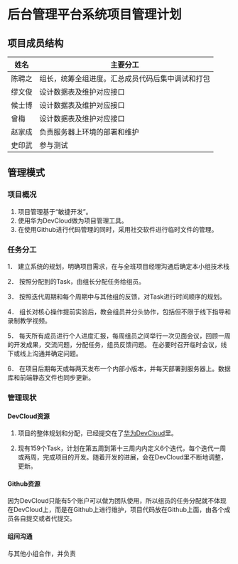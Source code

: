 # 后台管理平台系统项目管理计划

 

## 项目成员结构

| **姓名** | **主要分工**                                      |
| -------- | ------------------------------------------------ |
| 陈聘之   | 组长，统筹全组进度。汇总成员代码后集中调试和打包 |
| 缪文俊   | 设计数据表及维护对应接口                         |
| 候士博   | 设计数据表及维护对应接口                         |
| 曾梅     | 设计数据表及维护对应接口                         |
| 赵家成   | 负责服务器上环境的部署和维护                     |
| 史印武   | 参与测试                                         |

 

## 管理模式

### 项目概况

1. 项目管理基于“敏捷开发”。
2. 使用华为DevCloud做为项目管理工具。
3. 在使用Github进行代码管理的同时，采用社交软件进行临时文件的管理。

### 任务分工

1． 建立系统的规划，明确项目需求，在与全班项目经理沟通后确定本小组技术栈

2． 按照分配到的Task，由组长分配任务给组员。

3． 按照迭代周期和每个周期中与其他组的反馈，对Task进行时间顺序的规划。

4． 组长对核心操作提前实验后，教会组员并分头协作，包括但不限于线下指导和录制教学视频。

5． 每天所有成员进行个人进度汇报，每周组员之间举行一次见面会议，回顾一周的开发成果，交流问题，分配任务，组员反馈问题。 在必要时召开临时会议，线下或线上沟通并确定问题。

6． 在项目后期每天或每两天发布一个内部小版本，并每天部署到服务器上。数据库和前端静态文件也同步更新。


### 管理现状

#### DevCloud资源

1. 项目的整体规划和分配，已经提交在了[华为DevCloud](https://devcloud.cn-north-4.huaweicloud.com/scrum/cf91aa771bc1407897c36f67de5b7f25/workitem)里。

2. 现有159个Task，计划在第五周到第十三周内内定义6个迭代，每个迭代一周或两周，完成项目的开发。随着开发的进展，会在DevCloud里不断地调整，更新。

#### Github资源

因为DevCloud只能有5个账户可以做为团队使用，所以组员的任务分配就不体现在DevCloud上，而是在Github上进行维护，项目代码放在Github上面，由各个成员各自提交或者代提交。

#### 组间沟通

与其他小组合作，并负责
